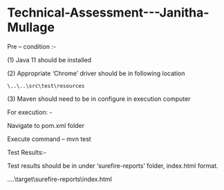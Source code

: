 # Technical-Assessment---Janitha-Mullage

Pre – condition :-

(1)	Java 11 should be installed

(2)	Appropriate ‘Chrome’ driver should be in following location

    \..\..\src\test\resources
    
(3)	Maven should need to be in configure in execution computer


For execution: -

Navigate to pom.xml folder

Execute command – mvn test

Test Results:-

Test results should be in under ‘surefire-reports’ folder, index.html format.

..\..\target\surefire-reports\index.html
